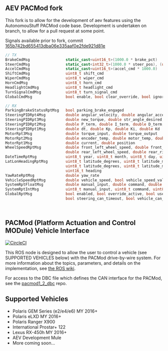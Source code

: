 ## AEV PACMod fork

This fork is to allow for the development of aev features using the AutonomouStuff PACMod code base. Development is undertaken on branch, to allow for a pull request at some point.

Signals available prior to fork, commit [165b742bd655413dba06e335aaf0e2fde921d81e](https://github.com/astuff/pacmod/commit/165b742bd655413dba06e335aaf0e2fde921d81e)

 ```cpp 
 // TX
 BrakeCmdMsg                static_cast<uint16_t>(1000.0 * brake_pct)
 SteerCmdMsg                static_cast<int32_t>(1000.0 * steer_pos), (uint32_t)(1000.0 * steer_spd)
 AccelCmdMsg                static_cast<uint16_t>(accel_cmd * 1000.0)
 ShiftCmdMsg                uint8_t shift_cmd
 WiperCmdMsg                uint8_t wiper_cmd
 HornCmdMsg                 uint8_t horn_cmd
 HeadlightCmdMsg            uint8_t headlight_cmd
 TurnSignalCmdMsg           uint8_t turn_signal_cmd
 GlobalCmdMsg               bool enable, bool clear_override, bool ignore_overide

 // RX
 ParkingBrakeStatusRptMsg   bool parking_brake_engaged
 SteeringPIDRpt4Msg         double angular_velocity, double angular_acceleration
 SteeringPIDRpt3Msg         double new_torque, double str_angle_desired, double str_angle_actual, double error
 SteeringPIDRpt2Msg         double P_term, double I_term, double D_term, double all_terms
 SteeringPIDRpt1Msg         double dt, double Kp, double Ki, double Kd
 MotorRpt3Msg               double torque_input, double torque_output
 MotorRpt2Msg               double encoder_temp, double motor_temp, double velocity
 MotorRpt1Msg               double current, double position
 WheelSpeedRptMsg           double front_left_wheel_speed, double front_right_wheel_speed
                            double rear_left_wheel_speed, double rear_right_wheel_speed
 DateTimeRptMsg             uint8_t year, uint8_t month, uint8_t day, uint8_t hour, uint8_t minute, uint8_t second
 LatLonHeadingRptMsg        uint8_t latitude_degrees, uint8_t latitude_minutes, uint8_t latitude_seconds, 
                            uint8_t latitude_degrees, uint8_t latitude_minutes, uint8_t latitude_seconds,
                            uint16_t heading
 YawRateRptMsg              double yaw_rate
 VehicleSpeedRptMsg         double vehicle_speed, bool vehicle_speed_valid, uint16_t vehicle_speed_raw
 SystemRptFloatMsg          double manual_input, double command, double output
 SystemRptIntMsg            uint8_t manual_input, uint8_t command, uint8_t output
 GlobalRptMsg               bool enabled, bool override_active, bool user_can_timeout, bool brake_can_timeout,
                            bool steering_can_timeout, bool vehicle_can_timeout, bool user_can_read_errors
 

 

 ```

## PACMod (Platform Actuation and Control MODule) Vehicle Interface #

[![CircleCI](https://circleci.com/gh/astuff/pacmod/tree/master.svg?style=svg)](https://circleci.com/gh/astuff/pacmod/tree/master)

This ROS node is designed to allow the user to control a vehicle (see SUPPORTED VEHICLES below) with the PACMod drive-by-wire system. For more information about the topics, parameters, and details on the implementation, see [the ROS wiki](http://wiki.ros.org/pacmod).

For access to the DBC file which defines the CAN interface for the PACMod, see the [pacmod1_2_dbc](https://github.com/astuff/pacmod1_2_dbc) repo.

## Supported Vehicles ##

- Polaris GEM Series (e2/e4/e6) MY 2016+
- Polaris eLXD MY 2016+
- Polaris Ranger X900
- International Prostar+ 122
- Lexus RX-450h MY 2016+
- AEV Development Mule
- More coming soon...
